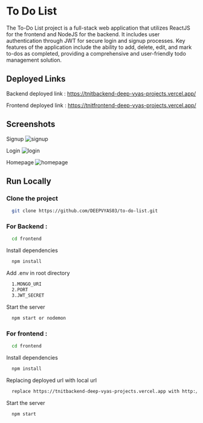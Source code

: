 
# To Do List

The To-Do List project is a full-stack web application that utilizes ReactJS for the frontend and NodeJS for the backend. It includes user authentication through JWT for secure login and signup processes. Key features of the application include the ability to add, delete, edit, and mark to-dos as completed, providing a comprehensive and user-friendly todo management solution.


## Deployed Links

Backend deployed link :
https://tnitbackend-deep-vyas-projects.vercel.app/

Frontend deployed link :
https://tnitfrontend-deep-vyas-projects.vercel.app/


## Screenshots 

Signup
![signup](https://github.com/DEEPVYAS03/to-do-list/assets/113181349/8b80dbd8-9f29-4e45-9e66-8aa594e81ada)

Login
![login](https://github.com/DEEPVYAS03/to-do-list/assets/113181349/7b87b2c3-f6c6-4994-aa44-4dea09ccbc31)

Homepage
![homepage](https://github.com/DEEPVYAS03/to-do-list/assets/113181349/ced9504a-418c-4f6b-9d98-ac596f534f52)


## Run Locally

### Clone the project

```bash
  git clone https://github.com/DEEPVYAS03/to-do-list.git
```

### For Backend :

```bash
  cd frontend
```

Install dependencies

```bash
  npm install
```

Add .env in root directory 

```bash
  1.MONGO_URI
  2.PORT
  3.JWT_SECRET
```

Start the server

```bash
  npm start or nodemon
```


### For frontend :

```bash
  cd frontend
```


Install dependencies

```bash
  npm install
```

Replacing deployed url with local url

```bash
  replace https://tnitbackend-deep-vyas-projects.vercel.app with http://localhost:5000
```

Start the server
```bash
  npm start
```
